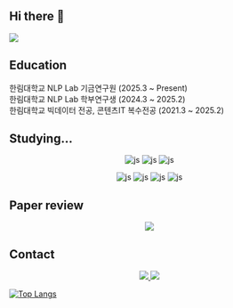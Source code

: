 ## Hi there 👋

<!--
**Kimsuyeon0809/Kimsuyeon0809** is a ✨ _special_ ✨ repository because its `README.md` (this file) appears on your GitHub profile.

Here are some ideas to get you started:

- 🔭 I’m currently working on ...
- 🌱 I’m currently learning ...
- 👯 I’m looking to collaborate on ...
- 🤔 I’m looking for help with ...
- 💬 Ask me about ...
- 📫 How to reach me: ...
- 😄 Pronouns: ...
- ⚡ Fun fact: ...
-->
<img src="https://capsule-render.vercel.app/api?type=waving&color=timeGradient&height=150&section=header" />

## Education 
한림대학교 NLP Lab 기금연구원 (2025.3 ~ Present) <br/>
한림대학교 NLP Lab 학부연구생 (2024.3 ~ 2025.2) <br/>
한림대학교 빅데이터 전공, 콘텐츠IT 복수전공 (2021.3 ~ 2025.2)  <br/>

## Studying...
<div align="center">

![js](https://img.shields.io/badge/Python-3776AB?style=for-the-badge&logo=python&logoColor=white?style=for-the-badge&logo=JavaScript&logoColor=white) 
![js](https://img.shields.io/badge/R-276DC3?style=for-the-badge&logo=r&logoColor=white?style=for-the-badge&logo=JavaScript&logoColor=white)
![js](https://img.shields.io/badge/Java-ED8B00?style=for-the-badge&logo=openjdk&logoColor=white?style=for-the-badge&logo=JavaScript&logoColor=white)

![js](https://img.shields.io/badge/C%23-239120?style=for-the-badge&logo=c-sharp&logoColor=white?style=for-the-badge&logo=JavaScript&logoColor=white)
![js](https://img.shields.io/badge/HTML-239120?style=for-the-badge&logo=html5&logoColor=white?style=for-the-badge&logo=JavaScript&logoColor=white)
![js](https://img.shields.io/badge/JavaScript-F7DF1E?style=for-the-badge&logo=JavaScript&logoColor=white?style=for-the-badge&logo=JavaScript&logoColor=white)
![js](https://img.shields.io/badge/CSS-239120?&style=for-the-badge&logo=css3&logoColor=white?style=for-the-badge&logo=JavaScript&logoColor=white)

</div>

## Paper review
<div align="center">
<a href="https://whip-persimmon-a86.notion.site/paper-review-7d08ed2bd5c849498aa36ccbdcadc02d?pvs=4" target="_blank">
  <img src="https://img.shields.io/badge/Notion-000000?style=for-the-badge&logo=notion&logoColor=white"/>
</a>
</div>

## Contact
<div align="center">
<a href="mailto:suyean4504@gmail.com" target="_blank">
  <img src="https://img.shields.io/badge/Gmail-D14836?style=for-the-badge&logo=notion&logoColor=white"/>
</a>
<a href="https://github.com/Kimsuyeon0809" target="_blank">
  <img src="https://img.shields.io/badge/GitHub-100000?style=for-the-badge&logo=github&logoColor=white"/>
</a>
</div>

﻿[![Top Langs](https://github-readme-stats.vercel.app/api/top-langs/?username=Kimsuyeon0809&langs_count=10&layout=compact&theme=dark)](https://github.com/jogilsang/jogilsang)﻿



